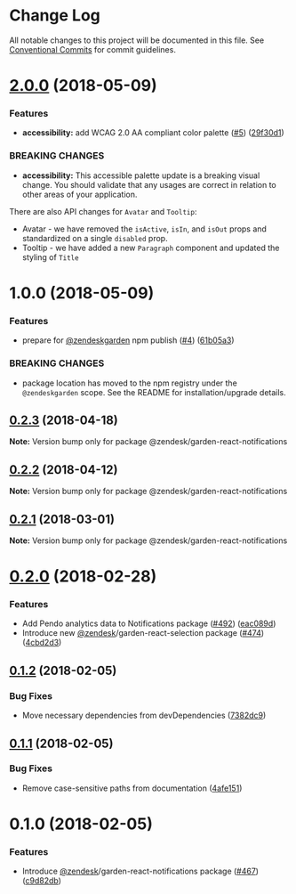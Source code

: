 # Change Log

All notable changes to this project will be documented in this file.
See [Conventional Commits](https://conventionalcommits.org) for commit guidelines.

<a name="2.0.0"></a>
# [2.0.0](https://github.com/zendeskgarden/react-components/compare/@zendeskgarden/react-notifications@1.0.0...@zendeskgarden/react-notifications@2.0.0) (2018-05-09)


### Features

* **accessibility:** add WCAG 2.0 AA compliant color palette  ([#5](https://github.com/zendeskgarden/react-components/issues/5)) ([29f30d1](https://github.com/zendeskgarden/react-components/commit/29f30d1))


### BREAKING CHANGES

* **accessibility:** This accessible palette update is a breaking visual change. You should validate that any usages are correct in relation to other areas of your application. 

There are also API changes for `Avatar` and `Tooltip`:
* Avatar - we have removed the `isActive`, `isIn`, and `isOut` props and standardized on a single `disabled` prop.
* Tooltip - we have added a new `Paragraph` component and updated the styling of `Title`




<a name="1.0.0"></a>
# 1.0.0 (2018-05-09)


### Features

* prepare for [@zendeskgarden](https://github.com/zendeskgarden) npm publish ([#4](https://github.com/zendeskgarden/react-components/issues/4)) ([61b05a3](https://github.com/zendeskgarden/react-components/commit/61b05a3))


### BREAKING CHANGES

* package location has moved to the npm registry under the `@zendeskgarden` scope. See the README for installation/upgrade details.




<a name="0.2.3"></a>
## [0.2.3](https://github.com/zendeskgarden/react-components/compare/@zendesk/garden-react-notifications@0.2.2...@zendesk/garden-react-notifications@0.2.3) (2018-04-18)




**Note:** Version bump only for package @zendesk/garden-react-notifications

<a name="0.2.2"></a>
## [0.2.2](https://github.com/zendeskgarden/react-components/compare/@zendesk/garden-react-notifications@0.2.1...@zendesk/garden-react-notifications@0.2.2) (2018-04-12)




**Note:** Version bump only for package @zendesk/garden-react-notifications

<a name="0.2.1"></a>
## [0.2.1](https://github.com/zendeskgarden/react-components/compare/@zendesk/garden-react-notifications@0.2.0...@zendesk/garden-react-notifications@0.2.1) (2018-03-01)




**Note:** Version bump only for package @zendesk/garden-react-notifications

<a name="0.2.0"></a>
# [0.2.0](https://github.com/zendeskgarden/react-components/compare/@zendesk/garden-react-notifications@0.1.2...@zendesk/garden-react-notifications@0.2.0) (2018-02-28)


### Features

* Add Pendo analytics data to Notifications package ([#492](https://github.com/zendeskgarden/react-components/issues/492)) ([eac089d](https://github.com/zendeskgarden/react-components/commit/eac089d))
* Introduce new [@zendesk](https://github.com/zendesk)/garden-react-selection package ([#474](https://github.com/zendeskgarden/react-components/issues/474)) ([4cbd2d3](https://github.com/zendeskgarden/react-components/commit/4cbd2d3))




<a name="0.1.2"></a>

## [0.1.2](https://github.com/zendeskgarden/react-components/compare/@zendesk/garden-react-notifications@0.1.1...@zendesk/garden-react-notifications@0.1.2) (2018-02-05)

### Bug Fixes

* Move necessary dependencies from devDependencies ([7382dc9](https://github.com/zendeskgarden/react-components/commit/7382dc9))

<a name="0.1.1"></a>

## [0.1.1](https://github.com/zendeskgarden/react-components/compare/@zendesk/garden-react-notifications@0.1.0...@zendesk/garden-react-notifications@0.1.1) (2018-02-05)

### Bug Fixes

* Remove case-sensitive paths from documentation ([4afe151](https://github.com/zendeskgarden/react-components/commit/4afe151))

<a name="0.1.0"></a>

# 0.1.0 (2018-02-05)

### Features

* Introduce [@zendesk](https://github.com/zendesk)/garden-react-notifications package ([#467](https://github.com/zendeskgarden/react-components/issues/467)) ([c9d82db](https://github.com/zendeskgarden/react-components/commit/c9d82db))
